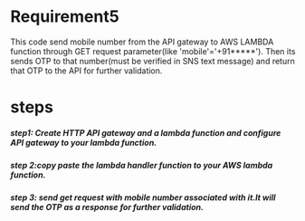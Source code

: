 # Requirement5
This code send mobile number from the API gateway to AWS LAMBDA function through GET request parameter(like 'mobile'='+91*****').
Then its sends OTP to that number(must be verified in SNS text message) and return that OTP to the API for further validation.

# steps 
<h5> step1: Create HTTP API gateway and a lambda function and configure API gateway to your lambda function.</h5>
<h5> step 2:copy paste the lambda handler function to your AWS lambda function.</h5>
<h5> step 3: send get request with mobile number associated with it.It will send the OTP as a response for further validation.</h5>


